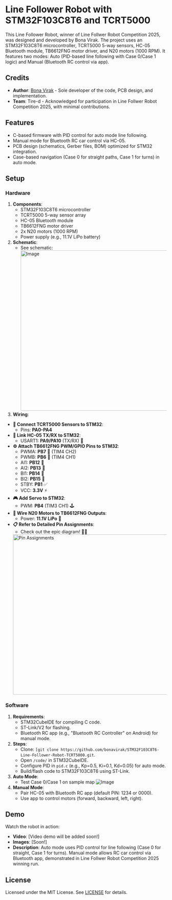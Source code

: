 # Line Follower Robot with STM32F103C8T6 and TCRT5000

This Line Follower Robot, winner of Line Follwer Robot Competition 2025, was designed and developed by Bona Virak. The project uses an STM32F103C8T6 microcontroller, TCRT5000 5-way sensors, HC-05 Bluetooth module, TB6612FNG motor driver, and N20 motors (1000 RPM). It features two modes: Auto (PID-based line following with Case 0/Case 1 logic) and Manual (Bluetooth RC control via app).

## Credits
- **Author**: [Bona Virak](https://github.com/bonavirak) - Sole developer of the code, PCB design, and implementation.
- **Team**: Tire-d - Acknowledged for participation in Line Follwer Robot Competition 2025, with minimal contributions.

## Features
- C-based firmware with PID control for auto mode line following.
- Manual mode for Bluetooth RC car control via HC-05.
- PCB design (schematics, Gerber files, BOM) optimized for STM32 integration.
- Case-based navigation (Case 0 for straight paths, Case 1 for turns) in auto mode.

## Setup
### Hardware
1. **Components**:
   - STM32F103C8T6 microcontroller
   - TCRT5000 5-way sensor array
   - HC-05 Bluetooth module
   - TB6612FNG motor driver
   - 2x N20 motors (1000 RPM)
   - Power supply (e.g., 11.1V LiPo battery)
2. **Schematic**:
   - See schematic: <img width="900" height="500" alt="Image" src="https://github.com/user-attachments/assets/2412f9f5-5756-41ab-bb71-dae4e4280583" />
3. **Wiring**:
- **🔌 Connect TCRT5000 Sensors to STM32**:
  - Pins: **PA0-PA4** 
- **📡 Link HC-05 TX/RX to STM32**:
  - USART1: **PA9/PA10** (TX/RX) 📶
- **⚙️ Attach TB6612FNG PWM/GPIO Pins to STM32**:
  - PWMA: **PB7** 🚀 (TIM4 CH2)
  - PWMB: **PB6** 🚀 (TIM4 CH1)
  - AI1: **PB12** 🔧
  - AI2: **PB13** 🔧
  - BI1: **PB14** 🔧
  - BI2: **PB15** 🔧
  - STBY: **PB1** ✅
  - VCC: **3.3V** ⚡
- **🎮 Add Servo to STM32**:
  - PWM: **PB4** (TIM3 CH1) 🕹️
- **🔋 Wire N20 Motors to TB6612FNG Outputs**:
  - Power: **11.1V LiPo** 💪
- **📋 Refer to Detailed Pin Assignments**:
  - Check out the epic diagram! 🕵️‍♂️
   <img width="600" height="500" alt="Pin Assignments" src="https://github.com/user-attachments/assets/fe4a90a4-a5c9-4494-888d-3d386bc1e5b7" />
     

### Software
1. **Requirements**:
   - STM32CubeIDE for compiling C code.
   - ST-Link/V2 for flashing.
   - Bluetooth RC app (e.g., "Bluetooth RC Controller" on Android) for manual mode.
2. **Steps**:
   - Clone: `[git clone https://github.com/bonavirak/STM32F103C8T6-Line-Follower-Robot-TCRT5000.git`.
   - Open `/code/` in STM32CubeIDE.
   - Configure PID in `pid.c` (e.g., Kp=0.5, Ki=0.1, Kd=0.05) for auto mode.
   - Build/flash code to STM32F103C8T6 using ST-Link.
3. **Auto Mode**:
   - Test Case 0/Case 1 on sample map ![Image](https://github.com/user-attachments/assets/e99e4eb1-bb90-4a00-8fd3-97d342d0a8da)
4. **Manual Mode**:
   - Pair HC-05 with Bluetooth RC app (default PIN: 1234 or 0000).
   - Use app to control motors (forward, backward, left, right).

## Demo
Watch the robot in action:
- **Video**: [Video demo will be added soon!]
- **Images**: [Soon!]
- **Description**: Auto mode uses PID control for line following (Case 0 for straight, Case 1 for turns). Manual mode allows RC car control via Bluetooth app, demonstrated in Line Follwer Robot Competition 2025 winning run.

## License
Licensed under the MIT License. See [LICENSE](LICENSE) for details.
